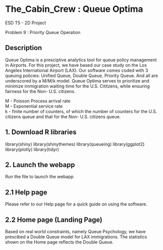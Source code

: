# The_Cabin_Crew : Queue Optima
ESD T5 - 2D Project

Problem 9 : Priority Queue Operation

## Description
Queue Optima is a presciptive analytics tool for queue policy management in Airports. For this project, we have based our case study on the Los Angeles International Airport (LAX). Our software comes coded with 3 queuing policies: Unified Queue, Double Queue, Priority Queue. And all are underscored by a M/M/k model. Queue Optima serves to prioritize and minimize immigration waiting time for the U.S. Cititzens, while ensuring fairness for the Non- U.S. citizens.

M - Poisson Process arrival rate <br>
M - Exponential service rate <br>
k - finite number of counters, of which the number of counters for the U.S. citizens queue and that for the Non- U.S. citizens queue. 

## 1. Download R libraries
library(shiny)
library(shinythemes)
library(queueing)
library(ggplot2)
library(plotly)
library(tidyr)

## 2. Launch the webapp
Run the file to launch the webapp

## 2.1 Help page
Please refer to our Help page for a quick guide on using the software.

## 2.2 Home page (Landing Page)
Based on real world constraints, namely Queue Psychology, we have prescibed a Double Queue model for LAX immigrations. The statistics shown on the Home page reflects the Double Queue.

